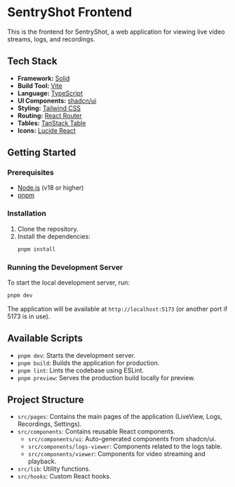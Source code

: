 # SentryShot Frontend

This is the frontend for SentryShot, a web application for viewing live video streams, logs, and recordings.

## Tech Stack

- **Framework:** [Solid](https://solidjs.com/)
- **Build Tool:** [Vite](https://vitejs.dev/)
- **Language:** [TypeScript](https://www.typescriptlang.org/)
- **UI Components:** [shadcn/ui](https://ui.shadcn.com/)
- **Styling:** [Tailwind CSS](https://tailwindcss.com/)
- **Routing:** [React Router](https://reactrouter.com/)
- **Tables:** [TanStack Table](https://tanstack.com/table)
- **Icons:** [Lucide React](https://lucide.dev/)

## Getting Started

### Prerequisites

- [Node.js](https://nodejs.org/) (v18 or higher)
- [pnpm](https://pnpm.io/)

### Installation

1.  Clone the repository.
2.  Install the dependencies:
    ```bash
    pnpm install
    ```

### Running the Development Server

To start the local development server, run:

```bash
pnpm dev
```

The application will be available at `http://localhost:5173` (or another port if 5173 is in use).

## Available Scripts

-   `pnpm dev`: Starts the development server.
-   `pnpm build`: Builds the application for production.
-   `pnpm lint`: Lints the codebase using ESLint.
-   `pnpm preview`: Serves the production build locally for preview.

## Project Structure

-   `src/pages`: Contains the main pages of the application (LiveView, Logs, Recordings, Settings).
-   `src/components`: Contains reusable React components.
    -   `src/components/ui`: Auto-generated components from shadcn/ui.
    -   `src/components/logs-viewer`: Components related to the logs table.
    -   `src/components/viewer`: Components for video streaming and playback.
-   `src/lib`: Utility functions.
-   `src/hooks`: Custom React hooks.